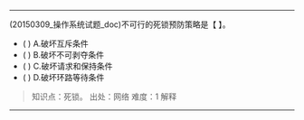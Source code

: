 ---
(20150309_操作系统试题_doc)不可行的死锁预防策略是【 】。
- ( ) A.破坏互斥条件 
- ( ) B.破坏不可剥夺条件 
- ( ) C.破坏请求和保持条件 
- ( ) D.破坏环路等待条件

> 知识点：死锁。
> 出处：网络
> 难度：1
> 解释

---